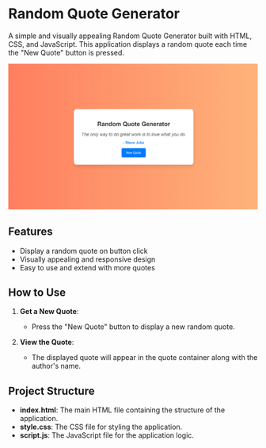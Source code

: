 # Random Quote Generator

A simple and visually appealing Random Quote Generator built with HTML, CSS, and JavaScript. This application displays a random quote each time the "New Quote" button is pressed.

![Random Quote Generator Screenshot](screenshot.jpeg)

## Features

- Display a random quote on button click
- Visually appealing and responsive design
- Easy to use and extend with more quotes

## How to Use

1. **Get a New Quote**:
   - Press the "New Quote" button to display a new random quote.
   
2. **View the Quote**:
   - The displayed quote will appear in the quote container along with the author's name.

## Project Structure

- **index.html**: The main HTML file containing the structure of the application.
- **style.css**: The CSS file for styling the application.
- **script.js**: The JavaScript file for the application logic.

